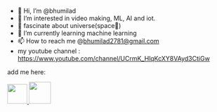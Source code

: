 - 👋 Hi, I’m @bhumilad
- 👀 I’m interested in video making, ML, AI and iot.
- 🌌 fascinate about universe(space🚀)
- 🌱 I’m currently learning machine learning
- 📫 How to reach me @bhumilad2781@gmail.com
- my youtube channel : https://www.youtube.com/channel/UCrmK_HlqKcXY8VAyd3CtiGw

<!---
bhumilad/bhumilad is a ✨ special ✨ repository because its `README.md` (this file) appears on your GitHub profile.
You can click the Preview link to take a look at your changes.
--->

add me here:

<a href='https://www.linkedin.com/in/lad-bhumi-3109391b7/'>
<img src='https://www.thefloodgate.co.uk/digit/wp-content/uploads/2021/05/linkedin-logo.png' width="45" height="45" />
 </a>
 <a href='https://dev.to/bhumilad'>
<img src='https://cdn4.iconfinder.com/data/icons/logos-and-brands/512/84_Dev_logo_logos-512.png' width="50" height="50" />
 </a>
